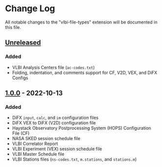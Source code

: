 # Change Log

All notable changes to the "vlbi-file-types" extension will be documented in this file.

## [Unreleased]
### Added
- VLBI Analysis Centers file (`ac-codes.txt`)
- Folding, indentation, and comments support for CF, V2D, VEX, and DiFX Configs

## [1.0.0] - 2022-10-13
### Added
- DiFX `input`, `calc`, and `im` configuration files
- DiFX VEX to DiFX (V2D) configuration file
- Haystack Observatory Postprocessing System (HOPS) Configuration File (CF)
- NASA SKED session schedule file
- VLBI Correlator Report
- VLBI Experiment (VEX) session schedule file
- VLBI Master Schedule file
- VLBI Stations files (`ns-codes.txt`, `m.stations`, and `stations.m`)

[Unreleased]: https://github.com/haftings/vscode-vlbi/compare/v1.0.0...HEAD
[1.0.0]: https://github.com/haftings/vscode-vlbi/releases/tag/v1.0.0
